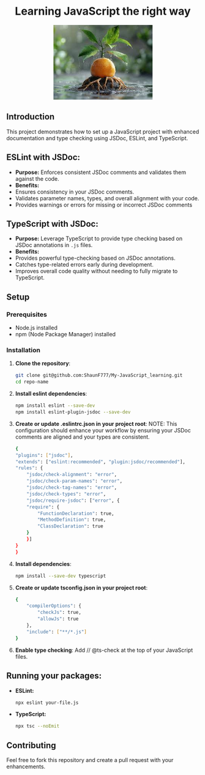 <div align="center">

# Learning JavaScript the right way

<a name="top"></a>
<img src="./assets/rootsinwater.jfif">

<div align="left">

## Introduction
This project demonstrates how to set up a JavaScript project with enhanced documentation and type checking using JSDoc, ESLint, and TypeScript.

## ESLint with JSDoc:
- **Purpose:** Enforces consistent JSDoc comments and validates them against the code.
- **Benefits:**
- Ensures consistency in your JSDoc comments.
- Validates parameter names, types, and overall alignment with your code.
- Provides warnings or errors for missing or incorrect JSDoc comments
## TypeScript with JSDoc:
- **Purpose:** Leverage TypeScript to provide type checking based on JSDoc annotations in `.js` files.
- **Benefits:**
- Provides powerful type-checking based on JSDoc annotations.
- Catches type-related errors early during development.
- Improves overall code quality without needing to fully migrate to TypeScript.

## Setup

### Prerequisites
- Node.js installed
- npm (Node Package Manager) installed

### Installation
1. **Clone the repository**:
   ```sh
   git clone git@github.com:ShaunF777/My-JavaScript_learning.git
   cd repo-name

2. **Install eslint dependencies**:
    ```sh
    npm install eslint --save-dev
    npm install eslint-plugin-jsdoc --save-dev

3. **Create or update .eslintrc.json in your project root**:
    NOTE: This configuration should enhance your workflow by ensuring your JSDoc comments are aligned and your types are consistent.
    ```sh
    {
    "plugins": ["jsdoc"],
    "extends": ["eslint:recommended", "plugin:jsdoc/recommended"],
    "rules": {
        "jsdoc/check-alignment": "error",
        "jsdoc/check-param-names": "error",
        "jsdoc/check-tag-names": "error",
        "jsdoc/check-types": "error",
        "jsdoc/require-jsdoc": ["error", {
        "require": {
            "FunctionDeclaration": true,
            "MethodDefinition": true,
            "ClassDeclaration": true
        }
        }]
    }
    }

4. **Install  dependencies**:
    ```sh
    npm install --save-dev typescript

5. **Create or update tsconfig.json in your project root**:
    ```sh
    {
        "compilerOptions": {
            "checkJs": true,
            "allowJs": true
        },
        "include": ["**/*.js"]
    }

6. **Enable type checking**: Add // @ts-check at the top of your JavaScript files.

## Running your packages:
- **ESLint:**
    ```sh
    npx eslint your-file.js

- **TypeScript:**
    ```sh
    npx tsc --noEmit

 ## Contributing
 Feel free to fork this repository and create a pull request with your enhancements.
 
